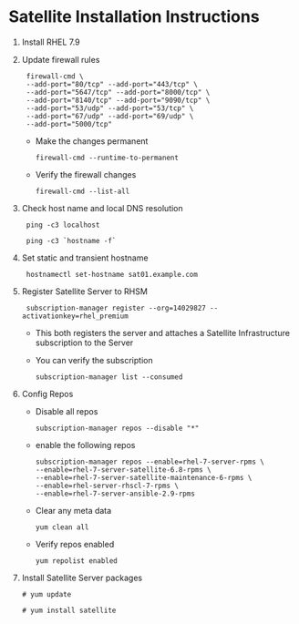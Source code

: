 # Satellite Installation Instructions

1. Install RHEL 7.9
2. Update firewall rules
  
        firewall-cmd \
        --add-port="80/tcp" --add-port="443/tcp" \
        --add-port="5647/tcp" --add-port="8000/tcp" \
        --add-port="8140/tcp" --add-port="9090/tcp" \
        --add-port="53/udp" --add-port="53/tcp" \
        --add-port="67/udp" --add-port="69/udp" \
        --add-port="5000/tcp"

    - Make the changes permanent

          firewall-cmd --runtime-to-permanent

    - Verify the firewall changes

          firewall-cmd --list-all

4. Check host name and local DNS resolution

        ping -c3 localhost

        ping -c3 `hostname -f`

5. Set static and transient hostname

        hostnamectl set-hostname sat01.example.com

6. Register Satellite Server to RHSM

        subscription-manager register --org=14029827 --activationkey=rhel_premium

    - This both registers the server and attaches a Satellite Infrastructure subscription to the  Server
    
    - You can verify the subscription
        
          subscription-manager list --consumed

7. Config Repos

    - Disable all repos
    
          subscription-manager repos --disable "*"
          
    - enable the following repos
    
          subscription-manager repos --enable=rhel-7-server-rpms \
          --enable=rhel-7-server-satellite-6.8-rpms \
          --enable=rhel-7-server-satellite-maintenance-6-rpms \
          --enable=rhel-server-rhscl-7-rpms \
          --enable=rhel-7-server-ansible-2.9-rpms

    - Clear any meta data
    
          yum clean all
          
    - Verify repos enabled
    
          yum repolist enabled
          
 8. Install Satellite Server packages
 
        # yum update
        
        # yum install satellite




